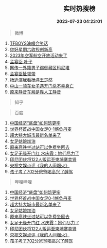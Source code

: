 <div align="center"><h2>实时热搜榜</h2><h4>2023-07-23 04:23:01</h4></div>

> 微博  

1. [TFBOYS演唱会笑话](https://s.weibo.com/weibo?q=%23TFBOYS%E6%BC%94%E5%94%B1%E4%BC%9A%E7%AC%91%E8%AF%9D%23&t=31&band_rank=1&Refer=top)<br />
2. [你好星期六收视创新高](https://s.weibo.com/weibo?q=%23%E4%BD%A0%E5%A5%BD%E6%98%9F%E6%9C%9F%E5%85%AD%E6%94%B6%E8%A7%86%E5%88%9B%E6%96%B0%E9%AB%98%23&t=31&band_rank=2&Refer=top)<br />
3. [2023年空军航空开放活动来了](https://s.weibo.com/weibo?q=%232023%E5%B9%B4%E7%A9%BA%E5%86%9B%E8%88%AA%E7%A9%BA%E5%BC%80%E6%94%BE%E6%B4%BB%E5%8A%A8%E6%9D%A5%E4%BA%86%23&t=31&band_rank=3&Refer=top)<br />
4. [孟宴臣 叶子](https://s.weibo.com/weibo?q=%E5%AD%9F%E5%AE%B4%E8%87%A3%20%E5%8F%B6%E5%AD%90&t=31&band_rank=4&Refer=top)<br />
5. [网传一外籍男子踢倒藏区玛尼堆](https://s.weibo.com/weibo?q=%23%E7%BD%91%E4%BC%A0%E4%B8%80%E5%A4%96%E7%B1%8D%E7%94%B7%E5%AD%90%E8%B8%A2%E5%80%92%E8%97%8F%E5%8C%BA%E7%8E%9B%E5%B0%BC%E5%A0%86%23&t=31&band_rank=5&Refer=top)<br />
6. [孟宴臣扯领带](https://s.weibo.com/weibo?q=%23%E5%AD%9F%E5%AE%B4%E8%87%A3%E6%89%AF%E9%A2%86%E5%B8%A6%23&t=31&band_rank=6&Refer=top)<br />
7. [杨迪演我看杨洋王楚然](https://s.weibo.com/weibo?q=%23%E6%9D%A8%E8%BF%AA%E6%BC%94%E6%88%91%E7%9C%8B%E6%9D%A8%E6%B4%8B%E7%8E%8B%E6%A5%9A%E7%84%B6%23&t=31&band_rank=7&Refer=top)<br />
8. [中山一骑车女子遇开门杀不幸身亡](https://s.weibo.com/weibo?q=%23%E4%B8%AD%E5%B1%B1%E4%B8%80%E9%AA%91%E8%BD%A6%E5%A5%B3%E5%AD%90%E9%81%87%E5%BC%80%E9%97%A8%E6%9D%80%E4%B8%8D%E5%B9%B8%E8%BA%AB%E4%BA%A1%23&t=31&band_rank=8&Refer=top)<br />
9. [原来静音车厢是靠人工静音](https://s.weibo.com/weibo?q=%23%E5%8E%9F%E6%9D%A5%E9%9D%99%E9%9F%B3%E8%BD%A6%E5%8E%A2%E6%98%AF%E9%9D%A0%E4%BA%BA%E5%B7%A5%E9%9D%99%E9%9F%B3%23&t=31&band_rank=9&Refer=top)<br />

> 知乎  


> 百度  

1. [中国经济“底盘”如何筑更牢](https://www.baidu.com/s?wd=%E4%B8%AD%E5%9B%BD%E7%BB%8F%E6%B5%8E%E2%80%9C%E5%BA%95%E7%9B%98%E2%80%9D%E5%A6%82%E4%BD%95%E7%AD%91%E6%9B%B4%E7%89%A2&sa=fyb_news&rsv_dl=fyb_news)<br />
2. [世界杯首战中国女足0-1憾负丹麦](https://www.baidu.com/s?wd=%E4%B8%96%E7%95%8C%E6%9D%AF%E9%A6%96%E6%88%98%E4%B8%AD%E5%9B%BD%E5%A5%B3%E8%B6%B30-1%E6%86%BE%E8%B4%9F%E4%B8%B9%E9%BA%A6&sa=fyb_news&rsv_dl=fyb_news)<br />
3. [超大特大城市最新名单来了](https://www.baidu.com/s?wd=%E8%B6%85%E5%A4%A7%E7%89%B9%E5%A4%A7%E5%9F%8E%E5%B8%82%E6%9C%80%E6%96%B0%E5%90%8D%E5%8D%95%E6%9D%A5%E4%BA%86&sa=fyb_news&rsv_dl=fyb_news)<br />
4. [女足姑娘加油](https://www.baidu.com/s?wd=%E5%A5%B3%E8%B6%B3%E5%A7%91%E5%A8%98%E5%8A%A0%E6%B2%B9&sa=fyb_news&rsv_dl=fyb_news)<br />
5. [原来高铁坐过站可以免费坐回去](https://www.baidu.com/s?wd=%E5%8E%9F%E6%9D%A5%E9%AB%98%E9%93%81%E5%9D%90%E8%BF%87%E7%AB%99%E5%8F%AF%E4%BB%A5%E5%85%8D%E8%B4%B9%E5%9D%90%E5%9B%9E%E5%8E%BB&sa=fyb_news&rsv_dl=fyb_news)<br />
6. [女足无缘开门红 水庆霞：她们尽力了](https://www.baidu.com/s?wd=%E5%A5%B3%E8%B6%B3%E6%97%A0%E7%BC%98%E5%BC%80%E9%97%A8%E7%BA%A2+%E6%B0%B4%E5%BA%86%E9%9C%9E%EF%BC%9A%E5%A5%B9%E4%BB%AC%E5%B0%BD%E5%8A%9B%E4%BA%86&sa=fyb_news&rsv_dl=fyb_news)<br />
7. [印尼团伙将122人贩运至柬埔寨卖肾](https://www.baidu.com/s?wd=%E5%8D%B0%E5%B0%BC%E5%9B%A2%E4%BC%99%E5%B0%86122%E4%BA%BA%E8%B4%A9%E8%BF%90%E8%87%B3%E6%9F%AC%E5%9F%94%E5%AF%A8%E5%8D%96%E8%82%BE&sa=fyb_news&rsv_dl=fyb_news)<br />
8. [央视文娱点评《我的人间烟火》](https://www.baidu.com/s?wd=%E5%A4%AE%E8%A7%86%E6%96%87%E5%A8%B1%E7%82%B9%E8%AF%84%E3%80%8A%E6%88%91%E7%9A%84%E4%BA%BA%E9%97%B4%E7%83%9F%E7%81%AB%E3%80%8B&sa=fyb_news&rsv_dl=fyb_news)<br />
9. [孩子考了702分爸爸喝高兴了醉驾](https://www.baidu.com/s?wd=%E5%AD%A9%E5%AD%90%E8%80%83%E4%BA%86702%E5%88%86%E7%88%B8%E7%88%B8%E5%96%9D%E9%AB%98%E5%85%B4%E4%BA%86%E9%86%89%E9%A9%BE&sa=fyb_news&rsv_dl=fyb_news)<br />

> 哔哩哔哩  

1. [中国经济“底盘”如何筑更牢](https://www.baidu.com/s?wd=%E4%B8%AD%E5%9B%BD%E7%BB%8F%E6%B5%8E%E2%80%9C%E5%BA%95%E7%9B%98%E2%80%9D%E5%A6%82%E4%BD%95%E7%AD%91%E6%9B%B4%E7%89%A2&sa=fyb_news&rsv_dl=fyb_news)<br />
2. [世界杯首战中国女足0-1憾负丹麦](https://www.baidu.com/s?wd=%E4%B8%96%E7%95%8C%E6%9D%AF%E9%A6%96%E6%88%98%E4%B8%AD%E5%9B%BD%E5%A5%B3%E8%B6%B30-1%E6%86%BE%E8%B4%9F%E4%B8%B9%E9%BA%A6&sa=fyb_news&rsv_dl=fyb_news)<br />
3. [超大特大城市最新名单来了](https://www.baidu.com/s?wd=%E8%B6%85%E5%A4%A7%E7%89%B9%E5%A4%A7%E5%9F%8E%E5%B8%82%E6%9C%80%E6%96%B0%E5%90%8D%E5%8D%95%E6%9D%A5%E4%BA%86&sa=fyb_news&rsv_dl=fyb_news)<br />
4. [女足姑娘加油](https://www.baidu.com/s?wd=%E5%A5%B3%E8%B6%B3%E5%A7%91%E5%A8%98%E5%8A%A0%E6%B2%B9&sa=fyb_news&rsv_dl=fyb_news)<br />
5. [原来高铁坐过站可以免费坐回去](https://www.baidu.com/s?wd=%E5%8E%9F%E6%9D%A5%E9%AB%98%E9%93%81%E5%9D%90%E8%BF%87%E7%AB%99%E5%8F%AF%E4%BB%A5%E5%85%8D%E8%B4%B9%E5%9D%90%E5%9B%9E%E5%8E%BB&sa=fyb_news&rsv_dl=fyb_news)<br />
6. [女足无缘开门红 水庆霞：她们尽力了](https://www.baidu.com/s?wd=%E5%A5%B3%E8%B6%B3%E6%97%A0%E7%BC%98%E5%BC%80%E9%97%A8%E7%BA%A2+%E6%B0%B4%E5%BA%86%E9%9C%9E%EF%BC%9A%E5%A5%B9%E4%BB%AC%E5%B0%BD%E5%8A%9B%E4%BA%86&sa=fyb_news&rsv_dl=fyb_news)<br />
7. [印尼团伙将122人贩运至柬埔寨卖肾](https://www.baidu.com/s?wd=%E5%8D%B0%E5%B0%BC%E5%9B%A2%E4%BC%99%E5%B0%86122%E4%BA%BA%E8%B4%A9%E8%BF%90%E8%87%B3%E6%9F%AC%E5%9F%94%E5%AF%A8%E5%8D%96%E8%82%BE&sa=fyb_news&rsv_dl=fyb_news)<br />
8. [央视文娱点评《我的人间烟火》](https://www.baidu.com/s?wd=%E5%A4%AE%E8%A7%86%E6%96%87%E5%A8%B1%E7%82%B9%E8%AF%84%E3%80%8A%E6%88%91%E7%9A%84%E4%BA%BA%E9%97%B4%E7%83%9F%E7%81%AB%E3%80%8B&sa=fyb_news&rsv_dl=fyb_news)<br />
9. [孩子考了702分爸爸喝高兴了醉驾](https://www.baidu.com/s?wd=%E5%AD%A9%E5%AD%90%E8%80%83%E4%BA%86702%E5%88%86%E7%88%B8%E7%88%B8%E5%96%9D%E9%AB%98%E5%85%B4%E4%BA%86%E9%86%89%E9%A9%BE&sa=fyb_news&rsv_dl=fyb_news)<br />
